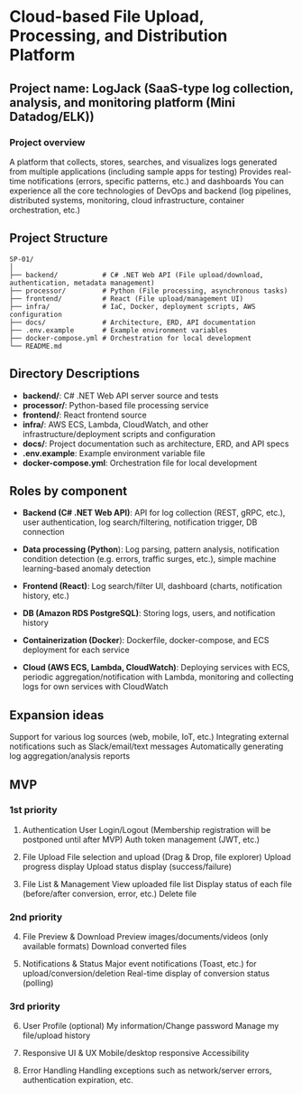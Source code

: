 # Cloud-based File Upload, Processing, and Distribution Platform


## Project name: LogJack (SaaS-type log collection, analysis, and monitoring platform (Mini Datadog/ELK))

### Project overview
A platform that collects, stores, searches, and visualizes logs generated from multiple applications (including sample apps for testing)
Provides real-time notifications (errors, specific patterns, etc.) and dashboards
You can experience all the core technologies of DevOps and backend (log pipelines, distributed systems, monitoring, cloud infrastructure, container orchestration, etc.)


## Project Structure

```
SP-01/
│
├── backend/           # C# .NET Web API (File upload/download, authentication, metadata management)
├── processor/         # Python (File processing, asynchronous tasks)
├── frontend/          # React (File upload/management UI)
├── infra/             # IaC, Docker, deployment scripts, AWS configuration
├── docs/              # Architecture, ERD, API documentation
├── .env.example       # Example environment variables
├── docker-compose.yml # Orchestration for local development
└── README.md
```

## Directory Descriptions
- **backend/**: C# .NET Web API server source and tests
- **processor/**: Python-based file processing service
- **frontend/**: React frontend source
- **infra/**: AWS ECS, Lambda, CloudWatch, and other infrastructure/deployment scripts and configuration
- **docs/**: Project documentation such as architecture, ERD, and API specs
- **.env.example**: Example environment variable file
- **docker-compose.yml**: Orchestration file for local development

## Roles by component
- **Backend (C# .NET Web API)**:
API for log collection (REST, gRPC, etc.), user authentication, log search/filtering, notification trigger, DB connection

- **Data processing (Python**):
Log parsing, pattern analysis, notification condition detection (e.g. errors, traffic surges, etc.), simple machine learning-based anomaly detection

- **Frontend (React)**:
Log search/filter UI, dashboard (charts, notification history, etc.)

- **DB (Amazon RDS PostgreSQL)**:
Storing logs, users, and notification history

- **Containerization (Docker**):
Dockerfile, docker-compose, and ECS deployment for each service

- **Cloud (AWS ECS, Lambda, CloudWatch)**:
Deploying services with ECS, periodic aggregation/notification with Lambda, monitoring and collecting logs for own services with CloudWatch

## Expansion ideas
Support for various log sources (web, mobile, IoT, etc.)
Integrating external notifications such as Slack/email/text messages
Automatically generating log aggregation/analysis reports



## MVP
### 1st priority
1. Authentication
User Login/Logout (Membership registration will be postponed until after MVP)
Auth token management (JWT, etc.)

2. File Upload
File selection and upload (Drag & Drop, file explorer)
Upload progress display
Upload status display (success/failure)

3. File List & Management
View uploaded file list
Display status of each file (before/after conversion, error, etc.)
Delete file

### 2nd priority
4. File Preview & Download
Preview images/documents/videos (only available formats)
Download converted files

5. Notifications & Status
Major event notifications (Toast, etc.) for upload/conversion/deletion
Real-time display of conversion status (polling)

### 3rd priority
6. User Profile (optional)
My information/Change password
Manage my file/upload history

7. Responsive UI & UX
Mobile/desktop responsive
Accessibility

8. Error Handling
Handling exceptions such as network/server errors, authentication expiration, etc.

